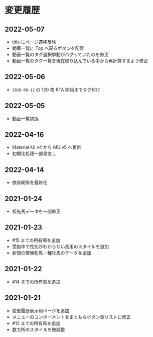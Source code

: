 # 変更履歴

## 2022-05-07

- title にページ遷移反映
- 動画一覧に Top へ戻るボタンを配置
- 動画一覧のタグ選択挙動がバグっていたのを修正
- 動画一覧のタグ一覧を現在絞り込んでいる中から再計算するよう修正

## 2022-05-06

- `2020-09-12` の 120 枚 RTA 開始までタグ付け

## 2022-05-05

- 動画一覧初版

## 2022-04-16

- Material-UI v4 から MUIv5 へ更新
- 初期化処理一部見直し

## 2022-04-14

- 依存関係を最新化

## 2021-01-24

- 祖先馬データを一部修正

## 2021-01-23

- #15 までの所有場を追加
- 受胎中で性別がわからない馬用のスタイルを追加
- 新規の繁殖牝馬・種牡馬のデータを追加

## 2021-01-22

- #14 までの所有馬を追加

## 2021-01-21

- 変更履歴表示用ページを追加
- メニューのコンポーネントをまともなボタン型リストに修正
- #13 までの所有馬を追加
- 数カ所のスタイルを微調整

